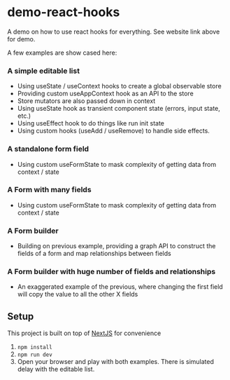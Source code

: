 # demo-react-hooks

A demo on how to use react hooks for everything. See website link above for demo.

A few examples are show cased here:

### A simple editable list

- Using useState / useContext hooks to create a global observable store
- Providing custom useAppContext hook as an API to the store
- Store mutators are also passed down in context
- Using useState hook as transient component state (errors, input state, etc.)
- Using useEffect hook to do things like run init state
- Using custom hooks (useAdd / useRemove) to handle side effects.

### A standalone form field

- Using custom useFormState to mask complexity of getting data from context / state

### A Form with many fields

- Using custom useFormState to mask complexity of getting data from context / state

### A Form builder

- Building on previous example, providing a graph API to construct the fields of a form and map relationships between fields

### A Form builder with huge number of fields and relationships

- An exaggerated example of the previous, where changing the first field will copy the value to all the other X fields

## Setup

This project is built on top of [NextJS](http://nextjs.org) for convenience

1. `npm install`
2. `npm run dev`
3. Open your browser and play with both examples. There is simulated delay with the editable list.
